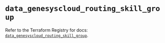 # `data_genesyscloud_routing_skill_group`

Refer to the Terraform Registry for docs: [`data_genesyscloud_routing_skill_group`](https://registry.terraform.io/providers/mypurecloud/genesyscloud/1.70.0/docs/data-sources/routing_skill_group).
